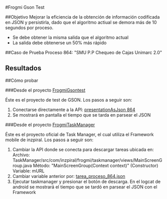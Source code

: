 #Frogmi Gson Test

##Objetivo
Mejorar la eficiencia de la obtención de información codificada en JSON y persistirla, dado que el algoritmo actiual se demora más de 10 segundos por proceso.

- Se debe obtener la misma salida que el algoritmo actual
- La salida debe obtenerse un 50% más rápido

##Caso de Prueba
Proceso 864: "SMU P.P Chequeo de Cajas Unimarc 2.0"

## Resultados


##Cómo probar

###Desde el proyecto [FrogmiGsontest](https://github.com/calvarez-inzpiral/android_library_tests/tree/master/FrogmiGsonTest)

Éste es el proyecto de test de GSON. Los pasos a seguir son:
1. Conectarse directamente a la API: [presentationAsJson 864](http://www.frogmi.com/api/presentationAsJson?id=864)
2. Se mostrará en pantalla el tiempo que se tarda en parsear el JSON

###Desde el proyecto [FrogmiTaskManager](https://github.com/inzpiral/frogmi_taskmanager_android/tree/master/Frogmi2)

Éste es el proyecto oficial de Task Manager, el cual utiliza el Framework mobile de inzpiral. Los pasos a seguir son:
1. Cambiar la API donde se conecta para descargar tareas ubicada en:
		Archivo: TaskManager/src/com/inzpiral/frogmi/taskmanager/views/MainScreenGroup.java
		Método: "MainScreenGroup(Context context)" (Constructor)
		Variable: mURL
2. Cambiar variable anterior por: [tarea_proceso_864.json](http://github.com/calvarez-inzpiral/android_library_tests/raw/master/FrogmiGsonTest/tarea_proceso_864.json)
3. Ejecutar taskmanager y presionar el botón de descarga. En el logcat de android se mostrará el tiempo que se tardó en parsear el JSON con el Framework